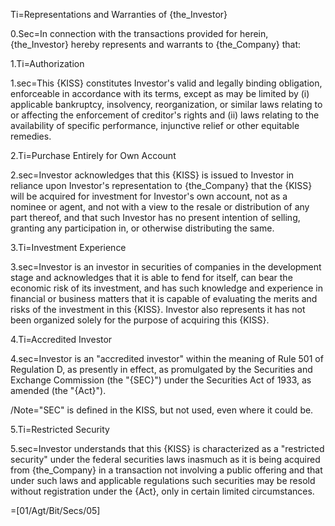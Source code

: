 Ti=Representations and Warranties of {the_Investor}

0.Sec=In connection with the transactions provided for herein, {the_Investor} hereby represents and warrants to {the_Company} that:

1.Ti=Authorization

1.sec=This {KISS} constitutes Investor's valid and legally binding obligation, enforceable in accordance with its terms, except as may be limited by (i) applicable bankruptcy, insolvency, reorganization, or similar laws relating to or affecting the enforcement of creditor's rights and (ii) laws relating to the availability of specific performance, injunctive relief or other equitable remedies. 

2.Ti=Purchase Entirely for Own Account

2.sec=Investor acknowledges that this {KISS} is issued to Investor in reliance upon Investor's representation to {the_Company} that the {KISS} will be acquired for investment for Investor's own account, not as a nominee or agent, and not with a view to the resale or distribution of any part thereof, and that such Investor has no present intention of selling, granting any participation in, or otherwise distributing the same. 

3.Ti=Investment Experience

3.sec=Investor is an investor in securities of companies in the development stage and acknowledges that it is able to fend for itself, can bear the economic risk of its investment, and has such knowledge and experience in financial or business matters that it is capable of evaluating the merits and risks of the investment in this {KISS}. Investor also represents it has not been organized solely for the purpose of acquiring this {KISS}.

4.Ti=Accredited Investor

4.sec=Investor is an "accredited investor" within the meaning of Rule 501 of Regulation D, as presently in effect, as promulgated by the Securities and Exchange Commission (the "{SEC}") under the Securities Act of 1933, as amended (the "{Act}").

/Note="SEC" is defined in the KISS, but not used, even where it could be.

5.Ti=Restricted Security

5.sec=Investor understands that this {KISS} is characterized as a "restricted security" under the federal securities laws inasmuch as it is being acquired from {the_Company} in a transaction not involving a public offering and that under such laws and applicable regulations such securities may be resold without registration under the {Act}, only in certain limited circumstances.


=[01/Agt/Bit/Secs/05]
